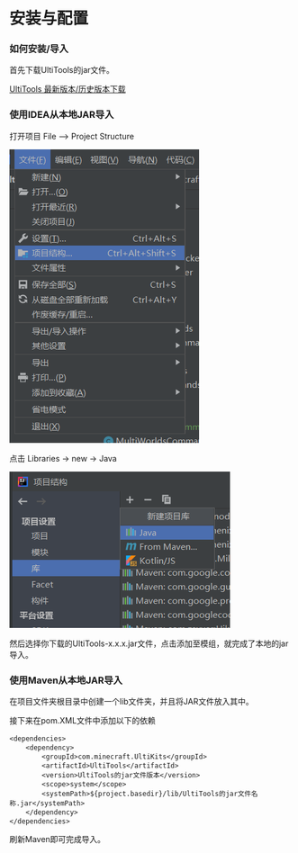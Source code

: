 # 安装与配置

### 如何安装/导入

首先下载UltiTools的jar文件。

[UltiTools 最新版本/历史版本下载](https://github.com/wisdommen/wisdommen.github.io/tree/master/collections/Ultitools)

### 使用IDEA从本地JAR导入

打开项目 File –&gt; Project Structure

![](../../.gitbook/assets/image.png)

点击 Libraries -&gt; new -&gt; Java

![](../../.gitbook/assets/image%20%281%29.png)

然后选择你下载的UltiTools-x.x.x.jar文件，点击添加至模组，就完成了本地的jar导入。

### 使用Maven从本地JAR导入

在项目文件夹根目录中创建一个lib文件夹，并且将JAR文件放入其中。

接下来在pom.XML文件中添加以下的依赖

```markup
<dependencies>
    <dependency>
        <groupId>com.minecraft.UltiKits</groupId>
        <artifactId>UltiTools</artifactId>
        <version>UltiTools的jar文件版本</version>
        <scope>system</scope>
        <systemPath>${project.basedir}/lib/UltiTools的jar文件名称.jar</systemPath>
    </dependency>
</dependencies>
```

刷新Maven即可完成导入。

